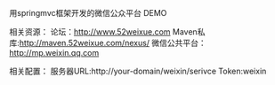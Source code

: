 用springmvc框架开发的微信公众平台 DEMO

相关资源：
论坛：http://www.52weixue.com
Maven私库:http://maven.52weixue.com/nexus/
微信公共平台：http://mp.weixin.qq.com


相关配置：
服务器URL:http://your-domain/weixin/serivce
Token:weixin

